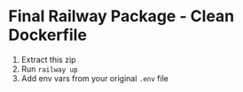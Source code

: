 # Final Railway Package - Clean Dockerfile

1. Extract this zip
2. Run `railway up`
3. Add env vars from your original `.env` file
